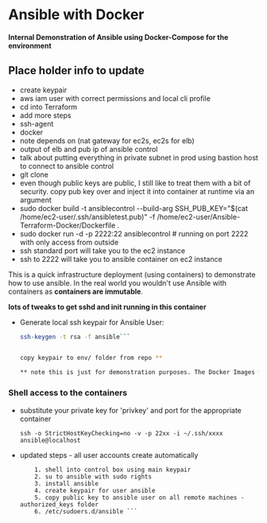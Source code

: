# Ansible with Docker


#### Internal Demonstration of Ansible using Docker-Compose for the environment  

## Place holder info to update

- create keypair
- aws iam user with correct permissions and local cli profile
- cd into Terraform
- add more steps
- ssh-agent
- docker
- note depends on (nat gateway for ec2s, ec2s for elb)
- output of elb and pub ip of ansible control
- talk about putting everything in private subnet in prod using bastion host to connect to ansible control
- git clone
- even though public keys are public, I still like to treat them with a bit of security. copy pub key over and inject it into container at runtime via an argument
- sudo docker build -t ansiblecontrol --build-arg SSH_PUB_KEY="$(cat /home/ec2-user/.ssh/ansibletest.pub)" -f /home/ec2-user/Ansible-Terraform-Docker/Dockerfile .
- sudo docker run -d -p 2222:22 ansiblecontrol # running on port 2222 with only access from outside
- ssh standard port will take you to the ec2 instance
- ssh to 2222 will take you to ansible container on ec2 instance



This is a quick infrastructure deployment (using containers) to demonstrate how to use ansible. In the real world you wouldn't use Ansible with containers as **containers are immutable**. 

**lots of tweaks to get sshd and init running in this container**

* Generate local ssh keypair for Ansible User:

    ```bash
    ssh-keygen -t rsa -f ansible```
    
    
    copy keypair to env/ folder from repo **
    
    ** note this is just for demonstration purposes. The Docker Images will be built with the keypair included. This is never done in the real world.    
    ```
    
### Shell access to the containers
* substitute your private key for 'privkey' and port for the appropriate container

	```ssh -o StrictHostKeyChecking=no -v -p 22xx -i ~/.ssh/xxxx ansible@localhost```

* updated steps - all user accounts create automatically

	``` 
		1. shell into control box using main keypair
	    2. su to ansible with sudo rights
	    3. install ansible
	    4. create keypair for user ansible
	    5. copy public key to ansible user on all remote machines - authorized_keys folder
	    6. /etc/sudoers.d/ansible ```
